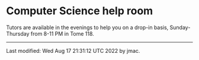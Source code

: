 # Computer Science help room

Tutors are available in the evenings to help you on a drop-in basis,
Sunday-Thursday from 8-11 PM in Tome 118. 

<!-- The schedule of tutors is as -->
<!-- follows. Note that the starred tutors are qualified to assist with -->
<!-- COMP232 whereas others are not necessarily qualified for this. -->

<!-- ![CS Help Room schedule](help-room-schedule.png "CS Help Room schedule") -->

<!-- Help Room tutoring is also available remotely during the same hours, -->
<!-- via Microsoft Teams. Please consult the [instructions for how -->
<!-- to access the Help Room remotely](remote-help-rooms.pdf). -->


----
Last modified: Wed Aug 17 21:31:12 UTC 2022 by jmac.
